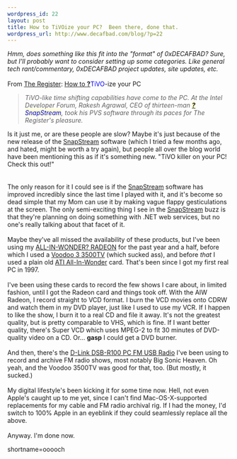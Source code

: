 ```yaml
--- 
wordpress_id: 22
layout: post
title: How to TiVOize your PC?  Been there, done that.
wordpress_url: http://www.decafbad.com/blog/?p=22
---
```

<i>Hmm, does something like this fit into the "format" of 0xDECAFBAD?  Sure, but I'll probably want to consider setting up some categories.  Like general tech rant/commentary, 0xDECAFBAD project updates, site updates, etc.</i>
<br /><br />
From <a href="http://www.theregister.co.uk">The Register</a>: <a href="http://www.theregister.co.uk/content/54/24222.html">How to <span style='background : #FFFFCE;'><a href="http://www.decafbad.com/twiki/bin/edit/Main/TiVO?topicparent=Main.FilterData"><b>?</b></a><font color="#0000FF">TiVO</font></span>-ize your PC</a><blockquote><i>TiVO-like time shifting capabilities have come to the PC. At the Intel Developer Forum, Rakesh Agrawal, CEO of thirteen-man <span style='background : #FFFFCE;'><a href="http://www.decafbad.com/twiki/bin/edit/Main/SnapStream?topicparent=Main.FilterData"><b>?</b></a><font color="#0000FF">SnapStream</font></span>, took his PVS software through its paces for The Register's pleasure.</i></blockquote>Is it just me, or are these people are slow?  Maybe it's just because of the new release of the <a href="http://www.snapstream.com">SnapStream</a> software (which I tried a few months ago, and hated, might be worth a try again), but people all over the blog world have been mentioning this as if it's something new.  "TiVO killer on your PC!  Check this out!"  
<br /><br />
The only reason for it I could see is if the <a href="http://www.snapstream.com">SnapStream</a> software has improved incredibly since the last time I played with it, and it's become so dead simple that my Mom can use it by making vague flappy gesticulations at the screen.  The only semi-exciting thing I see in the <a href="http://www.snapstream.com">SnapStream</a> buzz is that they're planning on doing something with .NET web services, but no one's really talking about that facet of it.
<br /><br />
Maybe they've all missed the availability of these products, but I've been using my <a href="http://www.ati.com/na/pages/products/pc/aiw_radeon/index.html">ALL-IN-WONDER? RADEON</a> for the past year and a half, before which I used a <a href="http://www.riva3d.com/3500/">Voodoo 3 3500TV</a> (which sucked ass), and before <i>that</i> I used a plain old <a href="http://www.ati.com/na/pages/products/pc/aiw/index.html">ATI All-In-Wonder</a> card.  That's been since I got my first real PC in 1997.
<br /><br />
I've been using these cards to record the few shows I care about, in limited fashion, until I got the Radeon card and things took off.  With the AIW Radeon, I record straight to VCD format.  I burn the VCD movies onto CDRW and watch them in my DVD player, just like I used to use my VCR.  If I happen to like the show, I burn it to a real CD and file it away.  It's not the greatest quality, but is pretty comparable to VHS, which is fine.  If I want better quality, there's Super VCD which uses MPEG-2 to fit 30 minutes of DVD-quality video on a CD.  Or...  <strong>gasp</strong> I could get a DVD burner.
<br /><br />
And then, there's the <a href="http://www.dlink.com/products/usb/dsbr100/">D-Link DSB-R100 PC FM USB Radio</a> I've been using to record and archive FM radio shows, most notably Big Sonic Heaven.  Oh yeah, and the Voodoo 3500TV was good for that, too.  (But mostly, it sucked.)
<br /><br />
My digital lifestyle's been kicking it for some time now.  Hell, not even Apple's caught up to me yet, since I can't find Mac-OS-X-supported replacements for my cable and FM radio archival rig.  If I had the money, I'd switch to 100% Apple in an eyeblink if they could seamlessly replace all the above.
<br /><br />
Anyway.  I'm done now.
<!--more-->
shortname=ooooch
